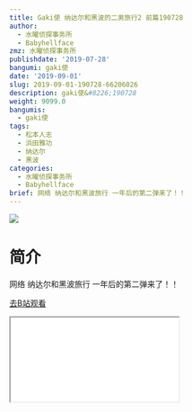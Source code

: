 ```yaml
---
title: Gaki使 纳达尔和黑波的二男旅行2 前篇190728
author:
  - 水曜侦探事务所
  - Babyhellface
zmz: 水曜侦探事务所
publishdate: '2019-07-28'
bangumi: gaki使
date: '2019-09-01'
slug: 2019-09-01-190728-66206026
description: gaki使&#8226;190728
weight: 9099.0
bangumis:
  - gaki使
tags:
  - 松本人志
  - 浜田雅功
  - 纳达尔
  - 黑波
categories:
  - 水曜侦探事务所
  - Babyhellface
brief: 网络 纳达尔和黑波旅行 一年后的第二弹来了！！
---
```

![](https://raw.githubusercontent.com/tcgriffith/owaraisite/master/static/tmpimg/7b6ed17079974e075a5dc653dbac44736809868b.jpg.480.jpg)
# 简介  
网络
纳达尔和黑波旅行 一年后的第二弹来了！！  

[去B站观看](https://www.bilibili.com/video/av66206026/)
<div class ="resp-container"><iframe class="testiframe" src="//player.bilibili.com/player.html?aid=66206026"", scrolling="no", allowfullscreen="true" > </iframe></div> 
